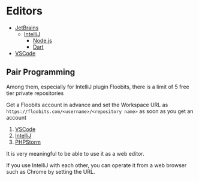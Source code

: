 # Editors

- [JetBrains](jetbrains.md)
  - [IntelliJ](intellij.md)
    - [Node.js](nodejs.md)
    - [Dart](dart.md)
- [VSCode](vscode.md)

## Pair Programming

Among them, especially for IntelliJ plugin Floobits, there is a limit of 5 free tier private repositories

Get a Floobits account in advance and set the Workspace URL as `https://floobits.com/<username>/<repository name>` as soon as you get an account

1. [VSCode](https://visualstudio.microsoft.com/ja/services/live-share/)
2. [IntelliJ](https://floobits.com/help/plugins/intellij)
3. [PHPStorm](https://pleiades.io/help/phpstorm/live-edit.html)

It is very meaningful to be able to use it as a web editor.

If you use IntelliJ with each other, you can operate it from a web browser such as Chrome by setting the URL.
